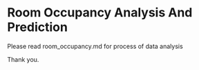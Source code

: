 # Room Occupancy Analysis And Prediction

Please read room_occupancy.md for process of data analysis

Thank you.
